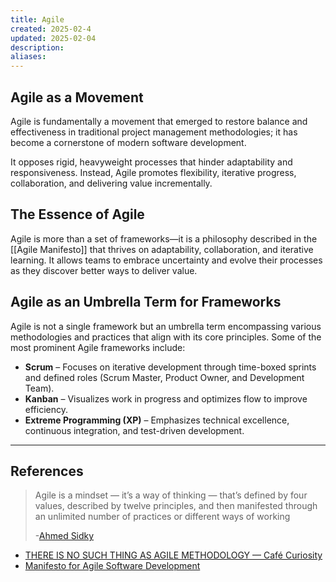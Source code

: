 ```yaml
---
title: Agile
created: 2025-02-4
updated: 2025-02-04
description: 
aliases: 
---
```


## Agile as a Movement
Agile is fundamentally a movement that emerged to restore balance and effectiveness in traditional project management methodologies; it has become a cornerstone of modern software development.

It opposes rigid, heavyweight processes that hinder adaptability and responsiveness. Instead, Agile promotes flexibility, iterative progress, collaboration, and delivering value incrementally.

## The Essence of Agile
Agile is more than a set of frameworks—it is a philosophy described in the [[Agile Manifesto]] that thrives on adaptability, collaboration, and iterative learning. It allows teams to embrace uncertainty and evolve their processes as they discover better ways to deliver value.

## Agile as an Umbrella Term for Frameworks
Agile is not a single framework but an umbrella term encompassing various methodologies and practices that align with its core principles. Some of the most prominent Agile frameworks include:

- **Scrum** – Focuses on iterative development through time-boxed sprints and defined roles (Scrum Master, Product Owner, and Development Team).
- **Kanban** – Visualizes work in progress and optimizes flow to improve efficiency.
- **Extreme Programming (XP)** – Emphasizes technical excellence, continuous integration, and test-driven development.

---
## References

> Agile is a mindset — it’s a way of thinking — that’s defined by four values, described by twelve principles, and then manifested through an unlimited number of practices or different ways of working
> 
> -[Ahmed Sidky](https://youtu.be/ESDQCcnapGA?t=23)

- [THERE IS NO SUCH THING AS AGILE METHODOLOGY — Café Curiosity](https://www.cafecuriosity.com/blog/2024/agile-methodology)
- [Manifesto for Agile Software Development](https://agilemanifesto.org)